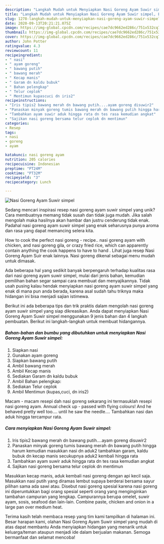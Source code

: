 ```yaml
---
description: "Langkah Mudah untuk Menyiapkan Nasi Goreng Ayam Suwir simpel, Enak Banget"
title: "Langkah Mudah untuk Menyiapkan Nasi Goreng Ayam Suwir simpel, Enak Banget"
slug: 1278-langkah-mudah-untuk-menyiapkan-nasi-goreng-ayam-suwir-simpel-enak-banget
date: 2020-09-13T20:21:21.075Z
image: https://img-global.cpcdn.com/recipes/cae7dc9662ed286c/751x532cq70/nasi-goreng-ayam-suwir-simpel-foto-resep-utama.jpg
thumbnail: https://img-global.cpcdn.com/recipes/cae7dc9662ed286c/751x532cq70/nasi-goreng-ayam-suwir-simpel-foto-resep-utama.jpg
cover: https://img-global.cpcdn.com/recipes/cae7dc9662ed286c/751x532cq70/nasi-goreng-ayam-suwir-simpel-foto-resep-utama.jpg
author: John Potter
ratingvalue: 4.3
reviewcount: 11
recipeingredient:
- " nasi"
- " ayam goreng"
- " bawang putih"
- " bawang merah"
- " Kecap manis"
- " Garam dn kaldu bubuk"
- " Bahan pelengkap"
- " Telur ceplok"
- " Mentimun kupascuci dn iris2"
recipeinstructions:
- "Iris tipis2 bawang merah dn bawang putih....ayam goreng disuwir2"
- "Panaskan minyak goreng tumis bawang merah dn bawang putih hingga harum kemudian masukkan nasi dn aduk2 tambahkan garam, kaldu bubuk dn kecap manis secukupnya aduk2 kembali hingga rata"
- "Tambahkan ayam suwir aduk hingga rata dn tes rasa kemudian angkat"
- "Sajikan nasi goreng bersama telur ceplok dn mentimun"
categories:
- Resep
tags:
- nasi
- goreng
- ayam

katakunci: nasi goreng ayam 
nutrition: 205 calories
recipecuisine: Indonesian
preptime: "PT24M"
cooktime: "PT32M"
recipeyield: "3"
recipecategory: Lunch

---
```



![Nasi Goreng Ayam Suwir simpel](https://img-global.cpcdn.com/recipes/cae7dc9662ed286c/751x532cq70/nasi-goreng-ayam-suwir-simpel-foto-resep-utama.jpg)

Sedang mencari inspirasi resep nasi goreng ayam suwir simpel yang unik? Cara membuatnya memang tidak susah dan tidak juga mudah. Jika salah mengolah maka hasilnya akan hambar dan justru cenderung tidak enak. Padahal nasi goreng ayam suwir simpel yang enak seharusnya punya aroma dan rasa yang dapat memancing selera kita.

How to cook the perfect nasi goreng - recipe.. nasi goreng ayam with chicken, and nasi goreng gila, or crazy fried rice, which can apparently contain anything the cook happens to have to hand . Lihat juga resep Nasi Goreng Ayam Suir enak lainnya. Nasi goreng dikenal sebagai menu mudah untuk dimasak.

Ada beberapa hal yang sedikit banyak berpengaruh terhadap kualitas rasa dari nasi goreng ayam suwir simpel, mulai dari jenis bahan, kemudian pemilihan bahan segar sampai cara membuat dan menyajikannya. Tidak usah pusing kalau hendak menyiapkan nasi goreng ayam suwir simpel yang enak di mana pun anda berada, karena asal sudah tahu triknya maka hidangan ini bisa menjadi sajian istimewa.


Berikut ini ada beberapa tips dan trik praktis dalam mengolah nasi goreng ayam suwir simpel yang siap dikreasikan. Anda dapat menyiapkan Nasi Goreng Ayam Suwir simpel menggunakan 9 jenis bahan dan 4 langkah pembuatan. Berikut ini langkah-langkah untuk membuat hidangannya.

<!--inarticleads1-->

##### Bahan-bahan dan bumbu yang dibutuhkan untuk menyiapkan Nasi Goreng Ayam Suwir simpel:

1. Siapkan  nasi
1. Gunakan  ayam goreng
1. Siapkan  bawang putih
1. Ambil  bawang merah
1. Ambil  Kecap manis
1. Sediakan  Garam dn kaldu bubuk
1. Ambil  Bahan pelengkap:
1. Sediakan  Telur ceplok
1. Ambil  Mentimun (kupas,cuci, dn iris2)


Macam - macam resepi dah nasi goreng sekarang ini termasuklah resepi nasi goreng ayam. Annual check up - passed with flying colours! And he behaved pretty well too…. until he saw the needle…. Tambahkan nasi dan aduk hingga tercampur rata. 

<!--inarticleads2-->

##### Cara menyiapkan Nasi Goreng Ayam Suwir simpel:

1. Iris tipis2 bawang merah dn bawang putih....ayam goreng disuwir2
1. Panaskan minyak goreng tumis bawang merah dn bawang putih hingga harum kemudian masukkan nasi dn aduk2 tambahkan garam, kaldu bubuk dn kecap manis secukupnya aduk2 kembali hingga rata
1. Tambahkan ayam suwir aduk hingga rata dn tes rasa kemudian angkat
1. Sajikan nasi goreng bersama telur ceplok dn mentimun


Masukkan kecap manis, aduk kembali nasi goreng dengan api kecil saja. Masukkan nasi putih yang diramas lembut supaya berderai bersama sayur pilihan sama ada sawi atau. Disebut nasi goreng spesial karena nasi goreng ini diperuntukkan bagi orang spesial seperti orang yang menginginkan tambahan campuran yang lengkap. Campurannya berupa omelet, suwir ayam, sosis, seafood dan lain-lain. Combine paste, chicken and onion in a large pan over medium heat. 

Terima kasih telah membaca resep yang tim kami tampilkan di halaman ini. Besar harapan kami, olahan Nasi Goreng Ayam Suwir simpel yang mudah di atas dapat membantu Anda menyiapkan hidangan yang menarik untuk keluarga/teman ataupun menjadi ide dalam berjualan makanan. Semoga bermanfaat dan selamat mencoba!
